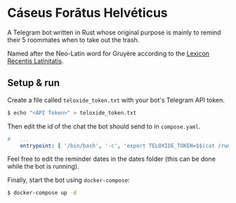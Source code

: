 # Cáseus Forātus Helvéticus

A Telegram bot written in Rust whose original purpose is mainly to remind their 5 roommates when to take out the trash.

Named after the Neo-Latin word for Gruyère according to the [Lexicon Recentis Latinitatis](https://www.vatican.va/roman_curia/institutions_connected/latinitas/documents/rc_latinitas_20040601_lexicon_it.html).

## Setup & run

Create a file called `teloxide_token.txt` with your bot's Telegram API token.

```bash
$ echo "<API Token>" > teloxide_token.txt
```

Then edit the id of the chat the bot should send to in `compose.yaml`.

```yaml
#   ...
    entrypoint: [ '/bin/bash', '-c', 'export TELOXIDE_TOKEN=$$(cat /run/secrets/teloxide_token) ; ./caseus-foratus-helveticus "<Chat id here>"' ]
```

Feel free to edit the reminder dates in the dates folder (this can be done while the bot is running).

Finally, start the bot using `docker-compose`:

```bash
$ docker-compose up -d
```